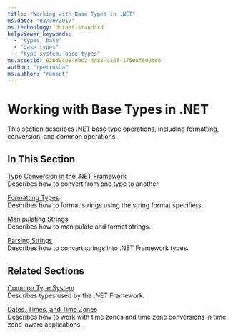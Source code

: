 ```yaml
---
title: "Working with Base Types in .NET"
ms.date: "03/30/2017"
ms.technology: dotnet-standard
helpviewer_keywords: 
  - "types, base"
  - "base types"
  - "type system, base types"
ms.assetid: 028d0ce8-ebc2-4a88-a16f-17508f6d0bd6
author: "rpetrusha"
ms.author: "ronpet"
---
```

# Working with Base Types in .NET
This section describes .NET base type operations, including formatting, conversion, and common operations.  
  
## In This Section  
 [Type Conversion in the .NET Framework](../../../docs/standard/base-types/type-conversion.md)  
 Describes how to convert from one type to another.  
  
 [Formatting Types](../../../docs/standard/base-types/formatting-types.md)  
 Describes how to format strings using the string format specifiers.  
  
 [Manipulating Strings](../../../docs/standard/base-types/manipulating-strings.md)  
 Describes how to manipulate and format strings.  
  
 [Parsing Strings](../../../docs/standard/base-types/parsing-strings.md)  
 Describes how to convert strings into .NET Framework types.  
  
## Related Sections  
 [Common Type System](../../../docs/standard/base-types/common-type-system.md)  
 Describes types used by the .NET Framework.  
  
 [Dates, Times, and Time Zones](../../../docs/standard/datetime/index.md)  
 Describes how to work with time zones and time zone conversions in time zone-aware applications.
